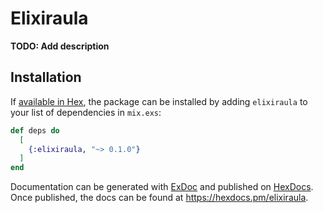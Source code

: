 # Elixiraula

**TODO: Add description**

## Installation

If [available in Hex](https://hex.pm/docs/publish), the package can be installed
by adding `elixiraula` to your list of dependencies in `mix.exs`:

```elixir
def deps do
  [
    {:elixiraula, "~> 0.1.0"}
  ]
end
```

Documentation can be generated with [ExDoc](https://github.com/elixir-lang/ex_doc)
and published on [HexDocs](https://hexdocs.pm). Once published, the docs can
be found at <https://hexdocs.pm/elixiraula>.

